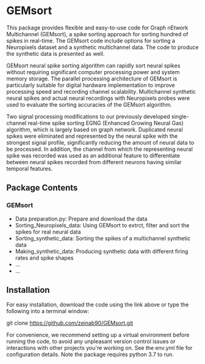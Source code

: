 # GEMsort

This package provides flexible and easy-to-use code for Graph nEtwork Multichannel (GEMsort), a spike sorting approach for sorting hundred of spikes in real-time. The GEMsort code include options for sorting a Neuropixels dataset and a synthetic multichannel data. The code to produce the synthetic data is presented as well. 

GEMsort neural spike sorting algorithm can rapidly sort neural spikes without requiring significant computer processing power and system memory storage. The parallel processing architecture of GEMsort is particularly suitable for digital hardware implementation to improve processing speed and recording channel scalability. Multichannel synthetic neural spikes and actual neural recordings with Neuropixels probes were used to evaluate the sorting accuracies of the GEMsort algorithm.

Two signal processing modifications to our previously developed single-channel real-time spike sorting EGNG (Enhanced Growing Neural Gas) algorithm, which is largely based on graph network. Duplicated neural spikes were eliminated and represented by the neural spike with the strongest signal profile, significantly reducing the amount of neural data to be processed. In addition, the channel from which the representing neural spike was recorded was used as an additional feature to differentiate between neural spikes recorded from different neurons having similar temporal features. 

## Package Contents

### GEMsort
- Data preparation.py: Prepare and download the data
- Sorting_Neuropixels_data: Using GEMsort to extrct, filter and sort the spikes for real neural data
- Sorting_synthetic_data: Sorting the spikes of a multichannel synthetic data
- Making_synthetic_data: Producing synthetic data with different firing rates and spike shapes
- ...
- ...


## Installation

For easy installation, download the code using the link above or type the following into a terminal window:

git clone https://github.com/zeinab90/GEMsort.git

For convenience, we recommend setting up a virtual environment before running the code, to avoid any unpleasant version control issues or interactions with other projects you're working on. See the env.yml file for configuration details. Note the package requires python 3.7 to run.
 
